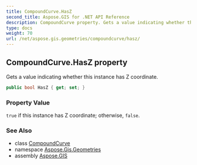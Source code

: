 ```yaml
---
title: CompoundCurve.HasZ
second_title: Aspose.GIS for .NET API Reference
description: CompoundCurve property. Gets a value indicating whether this instance has Z coordinate.
type: docs
weight: 70
url: /net/aspose.gis.geometries/compoundcurve/hasz/
---
```

## CompoundCurve.HasZ property

Gets a value indicating whether this instance has Z coordinate.

```csharp
public bool HasZ { get; set; }
```

### Property Value

`true` if this instance has Z coordinate; otherwise, `false`.

### See Also

* class [CompoundCurve](../)
* namespace [Aspose.Gis.Geometries](../../compoundcurve/)
* assembly [Aspose.GIS](../../../)


